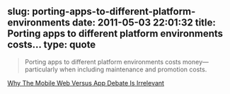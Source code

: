 slug: porting-apps-to-different-platform-environments
date: 2011-05-03 22:01:32
title: Porting apps to different platform environments costs...
type: quote
---

> Porting apps to different platform environments costs money—particularly when including maintenance and promotion costs.

[Why The Mobile Web Versus App Debate Is Irrelevant](http://moconews.net/article/419-why-the-mobile-web-versus-app-debate-is-irrelevant/)
